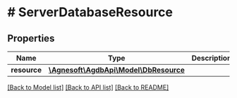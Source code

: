 # # ServerDatabaseResource

## Properties

Name | Type | Description | Notes
------------ | ------------- | ------------- | -------------
**resource** | [**\Agnesoft\\AgdbApi\Model\DbResource**](DbResource.md) |  |

[[Back to Model list]](../../README.md#models) [[Back to API list]](../../README.md#endpoints) [[Back to README]](../../README.md)
